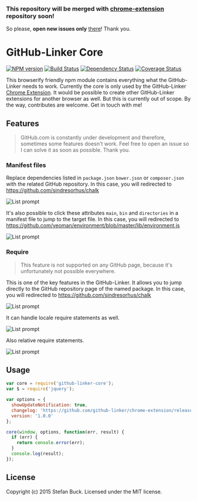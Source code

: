 ### This repository will be merged with [chrome-extension ](https://github.com/github-linker/chrome-extension) repository soon! 

So please, **open new issues only** [there](https://github.com/github-linker/chrome-extension/issues)! Thank you.

# GitHub-Linker Core
[![NPM version][npm-image]][npm-url] [![Build Status][travis-image]][travis-url] [![Dependency Status][daviddm-url]][daviddm-image] [![Coverage Status][coveralls-image]][coveralls-url]


This browserify friendly npm module contains everything what the GitHub-Linker needs to work. Currently the core is only used by the GitHub-Linker [Chrome Extension](https://github.com/github-linker/github-linker/chrome-extension). It would be possible to create other GitHub-Linker extensions for another browser as well. But this is currently out of scope. By the way, contributes are welcome. Get in touch with me!

## Features

> GitHub.com is constantly under development and therefore, sometimes some features doesn't work. Feel free to open an issue so I can solve it as soon as possible. Thank you.


### Manifest files



Replace dependencies listed in `package.json` `bower.json` or `composer.json` with the related GitHub repository. In this case, you will redirected to https://github.com/sindresorhus/chalk

![List prompt](https://dl.dropboxusercontent.com/s/m7bicvnyf4kf37i/manifest_package.png)



It's also possible to click these attributes `main`, `bin` and `directories` in a manifest file to jump to the target file. In this case, you will redirected to https://github.com/yeoman/environment/blob/master/lib/environment.js

![List prompt](https://dl.dropboxusercontent.com/s/ph8ap6mkft47l10/manifest_entry.png)



### Require

> This feature is not supported on any GitHub page, because it's unfortunately not possible everywhere.


This is one of the key features in the GitHub-Linker. It allows you to jump directly to the GitHub repository page of the named package. In this case, you will redirected to https://github.com/sindresorhus/chalk

![List prompt](https://dl.dropboxusercontent.com/s/a50aypabfs814ma/require_package.png)



It can handle locale require statements as well.

![List prompt](https://dl.dropboxusercontent.com/s/sqpxbrg2dh8ngq5/require_relative.png)



Also relative require statements.

![List prompt](https://dl.dropboxusercontent.com/s/tbhbeo98ejsvekt/require_relative1.png)



## Usage


```javascript
var core = require('github-linker-core');
var $ = require('jquery');

var options = {
  showUpdateNotification: true,
  changelog: 'https://github.com/github-linker/chrome-extension/releases',
  version: '1.0.0'
};

core(window, options, function(err, result) {
  if (err) {
    return console.error(err);
  }
  console.log(result);
});

```



## License

Copyright (c) 2015 Stefan Buck. Licensed under the MIT license.



[npm-url]: https://npmjs.org/package/github-linker-core
[npm-image]: https://badge.fury.io/js/github-linker-core.svg
[travis-url]: https://travis-ci.org/github-linker/core
[travis-image]: https://travis-ci.org/github-linker/core.svg?branch=master
[daviddm-url]: https://david-dm.org/github-linker/core.svg?theme=shields.io
[daviddm-image]: https://david-dm.org/github-linker/core
[coveralls-url]: https://coveralls.io/r/github-linker/core
[coveralls-image]: https://coveralls.io/repos/github-linker/core/badge.png
